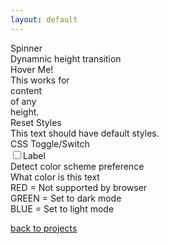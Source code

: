 ```yaml
---
layout: default
---
```


<link rel="stylesheet" href="/assets/css/home.css"/>
<link rel="stylesheet" href="/pages/cssExamples.css">
<script src="/pages/cssExamples.js"></script>


<div class="section">
    <div class="title">Spinner</div>
    <div class="example">
        <div class="spinner"></div>
    </div>
</div>

<div class="section">
    <div class="title">Dynamnic height transition</div>
    <div class="example">
        <!-- <div class="height-grow-container">Hover Me for 1 line.
            <div class="grow-content">content</div>
        </div> -->
        <div class="height-grow-container">Hover Me!
            <div class="grow-content">
                <div>This works for </div>
                <div>content</div>
                <div>of any</div>
                <div>height.</div>
            </div>
        </div>
    </div>
</div>

<div class="section">
    <div class="title">Reset Styles</div>
    <div class="example">
        <div class="reset-styles">
            This text should have default styles.
        </div>
    </div>
</div>



<div class="section">
    <div class="title">CSS Toggle/Switch</div>
    <div class="example">
        <input type="checkbox" id="switch" /><label for="switch">Label</label>
    </div>
</div>


<div class="section">
    <div class="title">Detect color scheme preference</div>
    <div class="example">
        <span class="color-pref">What color is this text</span>
        <div>
            <span>RED = Not supported by browser</span><br/>
            <span>GREEN = Set to dark mode</span><br/>
            <span>BLUE = Set to light mode</span>
        </div>
    </div>
</div>


[back to projects](/projects.html)